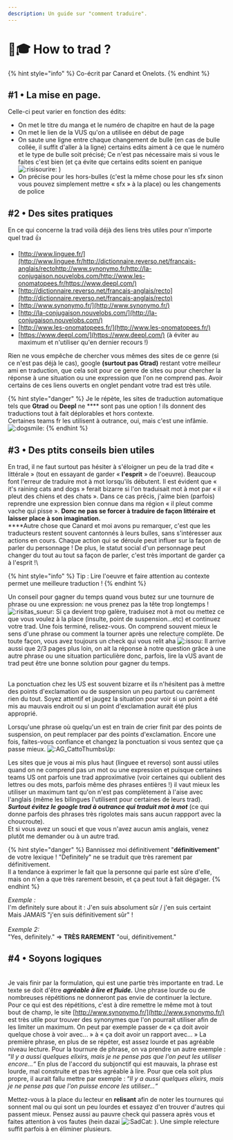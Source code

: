 ```yaml
---
description: Un guide sur "comment traduire".
---
```


# 👩🎓 How to trad ?

{% hint style="info" %}
Co-écrit par Canard et Onelots.
{% endhint %}

## #1 • La mise en page.

Celle-ci peut varier en fonction des édits:

* On met le titre du manga et le numéro de chapitre en haut de la page
* On met le lien de la VUS qu'on a utilisée en début de page&#x20;
* On saute une ligne entre chaque changement de bulle (en cas de bulle collée, il suffit d'aller à la ligne) certains edits aiment à ce que le numéro et le type de bulle soit précisé; Ce n'est pas nécessaire mais si vous le faites c'est bien (et ça évite que certains edits soient en panique <img src="https://cdn.discordapp.com/emojis/681469647824093240.webp?size=44&#x26;quality=lossless" alt=":risisourire:" data-size="line"> )
* On précise pour les hors-bulles (c'est la même chose pour les sfx sinon vous pouvez simplement mettre « sfx » à la place) ou les changements de police

## #2 • Des sites pratiques

En ce qui concerne la trad voilà déjà des liens très utiles pour n'importe quel trad :thumbsup:

* [http://www.linguee.fr/](http://www.linguee.fr/http://dictionnaire.reverso.net/francais-anglais/rectohttp://www.synonymo.fr/http://la-conjugaison.nouvelobs.com/http://www.les-onomatopees.fr/https://www.deepl.com/)
* [http://dictionnaire.reverso.net/francais-anglais/recto](http://dictionnaire.reverso.net/francais-anglais/recto)
* [http://www.synonymo.fr/](http://www.synonymo.fr/)
* [http://la-conjugaison.nouvelobs.com/](http://la-conjugaison.nouvelobs.com/)
* [http://www.les-onomatopees.fr/](http://www.les-onomatopees.fr/)
* [https://www.deepl.com/](https://www.deepl.com/) (à éviter au maximum et n'utiliser qu'en dernier recours !)

Rien ne vous empêche de chercher vous mêmes des sites de ce genre (si ce n'est pas déjà le cas), google **(surtout pas Gtrad)** restant votre meilleur ami en traduction, que cela soit pour ce genre de sites ou pour chercher la réponse à une situation ou une expression que l'on ne comprend pas. Avoir certains de ces liens ouverts en onglet pendant votre trad est très utile.

{% hint style="danger" %}
Je le répète, les sites de traduction automatique tels que **Gtrad** ou **Deepl** ne **** sont pas une option ! ils donnent des traductions tout à fait déplorables et hors contexte.\
Certaines teams fr les utilisent à outrance, oui, mais c'est une infâmie.<img src="https://cdn.discordapp.com/emojis/1048743138560311416.webp?size=96&#x26;quality=lossless" alt=":dogsmile:" data-size="line">
{% endhint %}

## #3 • Des ptits conseils bien utiles&#x20;

&#x20;En trad, il ne faut surtout pas hésiter à s'éloigner un peu de la trad dite « littérale » (tout en essayant de garder « **l'esprit** » de l'oeuvre). Beaucoup font l'erreur de traduire mot à mot lorsqu'ils débutent. Il est évident que « it's raining cats and dogs » ferait bizarre si l'on traduisait mot à mot par « il pleut des chiens et des chats ». Dans ce cas précis, j'aime bien (parfois) reprendre une expression bien connue dans ma région « il pleut comme vache qui pisse ». **Donc ne pas se forcer à traduire de façon littéraire et laisser place à son imagination.**\
****Autre chose que Canard et moi avons pu remarquer, c'est que les traducteurs restent souvent cantonnés à leurs bulles, sans s'intéresser aux actions en cours. Chaque action qui se déroule peut influer sur la façon de parler du personnage ! De plus, le statut social d'un personnage peut changer du tout au tout sa façon de parler, c'est très important de garder ça à l'esprit !\


{% hint style="info" %}
Tip : Lire l'oeuvre et faire attention au contexte permet une meilleure traduction !
{% endhint %}

Un conseil pour gagner du temps quand vous butez sur une tournure de phrase ou une expression: ne vous prenez pas la tête trop longtemps ! <img src="https://cdn.discordapp.com/emojis/703311839815139499.webp?size=44&#x26;quality=lossless" alt=":risitas_sueur:" data-size="line"> Si ça devient trop galère, traduisez mot à mot ou mettez ce que vous voulez à la place (insulte, point de suspension...etc) et continuez votre trad. Une fois terminé, relisez-vous. On comprend souvent mieux le sens d'une phrase ou comment la tourner après une relecture complète. De toute façon, vous avez toujours un check qui vous relit aha <img src="https://cdn.discordapp.com/emojis/717716539608137839.webp?size=44&#x26;quality=lossless" alt=":issou:" data-size="line"> Il arrive aussi que 2/3 pages plus loin, on ait la réponse à notre question grâce à une autre phrase ou une situation particulière donc, parfois, lire la vUS avant de trad peut être une bonne solution pour gagner du temps.

\
La ponctuation chez les US est souvent bizarre et ils n'hésitent pas à mettre des points d'exclamation ou de suspension un peu partout ou carrément rien du tout. Soyez attentif et jaugez la situation pour voir si un point a été mis au mauvais endroit ou si un point d'exclamation aurait été plus approprié.

Lorsqu'une phrase où quelqu'un est en train de crier finit par des points de suspension, on peut remplacer par des points d'exclamation. Encore une fois, faites-vous confiance et changez la ponctuation si vous sentez que ça passe mieux. <img src="https://cdn.discordapp.com/emojis/704695174151798814.webp?size=44&#x26;quality=lossless" alt=":AG_CattoThumbsUp:" data-size="line">

Les sites que je vous ai mis plus haut (linguee et reverso) sont aussi utiles quand on ne comprend pas un mot ou une expression et puisque certaines teams US ont parfois une trad approximative (voir certaines qui oublient des lettres ou des mots, parfois même des phrases entières !) il vaut mieux les utiliser un maximum tant qu'on n'est pas complètement à l'aise avec l'anglais (même les bilingues l'utilisent pour certaines de leurs trad). _**Surtout évitez le google trad à outrance qui traduit mot à mot**_ (ce qui donne parfois des phrases très rigolotes mais sans aucun rappport avec la choucroute).\
Et si vous avez un souci et que vous n'avez aucun amis anglais, venez plutôt me demander ou à un autre trad.

{% hint style="danger" %}
Bannissez moi définitivement "**définitivement**" de votre lexique ! "Definitely" ne se traduit que très rarement par définitivement.\
Il a tendance à exprimer le fait que la personne qui parle est sûre d'elle, mais on n'en a que très rarement besoin, et ça peut tout à fait dégager.
{% endhint %}

_Exemple :_ \
I'm definitely sure about it : J'en suis absolument sûr / j'en suis certaint\
Mais JAMAIS "j'en suis définitivement sûr" !\
\
_Exemple 2:_\
"Yes, definitely." => **TRÈS RAREMENT** "oui, définitivement."&#x20;

## #4 • Soyons logiques&#x20;

\
Je vais finir par la formulation, qui est une partie très importante en trad. Le texte se doit d'être _**agréable à lire et fluide.**_ Une phrase lourde ou de nombreuses répétitions ne donneront pas envie de continuer la lecture. Pour ce qui est des répétitions, c'est à dire remettre le même mot à tout bout de champ, le site [http://www.synonymo.fr/](http://www.synonymo.fr/) est très utile pour trouver des synonymes que l'on pourrait utiliser afin de les limiter un maximum. On peut par exemple passer de « ça doit avoir quelque chose à voir avec... » à « ça doit avoir un rapport avec... » La première phrase, en plus de se répéter, est assez lourde et pas agréable niveau lecture. Pour la tournure de phrase, on va prendre un autre exemple : “_Il y a aussi quelques elixirs, mais je ne pense pas que l'on peut les utiliser encore...“_ En plus de l'accord du subjonctif qui est mauvais, la phrase est lourde, mal construite et pas très agréable à lire. Pour que cela soit plus propre, il aurait fallu mettre par exemple : “_Il y a aussi quelques elixirs, mais je ne pense pas que l'on puisse encore les utiliser...“_&#x20;

Mettez-vous à la place du lecteur en **relisant** afin de noter les tournures qui sonnent mal ou qui sont un peu lourdes et essayez d'en trouver d'autres qui passent mieux. Pensez aussi au pauvre check qui passera après vous et faites attention à vos fautes (hein dazai <img src="https://cdn.discordapp.com/emojis/775659206619430913.webp?size=44&#x26;quality=lossless" alt=":SadCat:" data-size="line"> ). Une simple relecture suffit parfois à en éliminer plusieurs.
